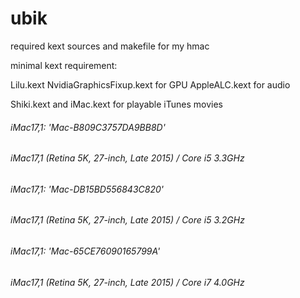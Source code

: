 # ubik


required kext sources and makefile for my hmac

minimal kext requirement:

Lilu.kext
NvidiaGraphicsFixup.kext for GPU
AppleALC.kext for audio

Shiki.kext and iMac.kext for playable iTunes movies





###### iMac17,1: 'Mac-B809C3757DA9BB8D'
###### iMac17,1 (Retina 5K, 27-inch, Late 2015) / Core i5 3.3GHz





###### iMac17,1: 'Mac-DB15BD556843C820'
###### iMac17,1 (Retina 5K, 27-inch, Late 2015) / Core i5 3.2GHz





###### iMac17,1: 'Mac-65CE76090165799A'
###### iMac17,1 (Retina 5K, 27-inch, Late 2015) / Core i7 4.0GHz


